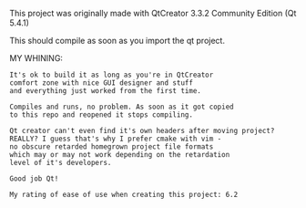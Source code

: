 
This project was originally made with
QtCreator 3.3.2 Community Edition (Qt 5.4.1)

This should compile as soon as you import the qt project.















MY WHINING:
~~~~~~~
It's ok to build it as long as you're in QtCreator
comfort zone with nice GUI designer and stuff
and everything just worked from the first time.

Compiles and runs, no problem. As soon as it got copied
to this repo and reopened it stops compiling.

Qt creator can't even find it's own headers after moving project?
REALLY? I guess that's why I prefer cmake with vim -
no obscure retarded homegrown project file formats
which may or may not work depending on the retardation
level of it's developers.

Good job Qt!

My rating of ease of use when creating this project: 6.2
~~~~~~~
